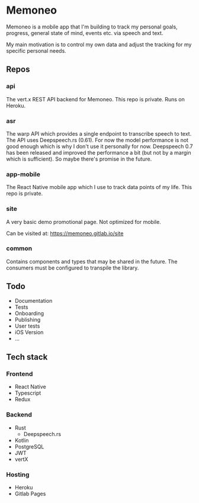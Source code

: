 # Memoneo

Memoneo is a mobile app that I'm building to track my personal goals, progress, general state of mind, events etc. via speech and text. 

My main motivation is to control my own data and adjust the tracking for my specific personal needs.

## Repos
### api
The vert.x REST API backend for Memoneo. This repo is private. Runs on Heroku.

### asr
The warp API which provides a single endpoint to transcribe speech to text. The API uses Deepspeech.rs (0.61). For now the model performance is not good enough which is why I don't use it personally for now. Deepspeech 0.7 has been released and improved the performance a bit (but not by a margin which is sufficient). So maybe there's promise in the future.

### app-mobile
The React Native mobile app which I use to track data points of my life. This repo is private.

### site
A very basic demo promotional page. Not optimized for mobile.

Can be visited at: https://memoneo.gitlab.io/site

### common
Contains components and types that may be shared in the future. The consumers must be configured to transpile the library.

## Todo
- Documentation
- Tests
- Onboarding
- Publishing
- User tests
- iOS Version
- ...

## Tech stack
### Frontend
- React Native
- Typescript
- Redux

### Backend
- Rust
    - Deepspeech.rs
- Kotlin
- PostgreSQL
- JWT
- vertX

### Hosting
- Heroku
- Gitlab Pages
